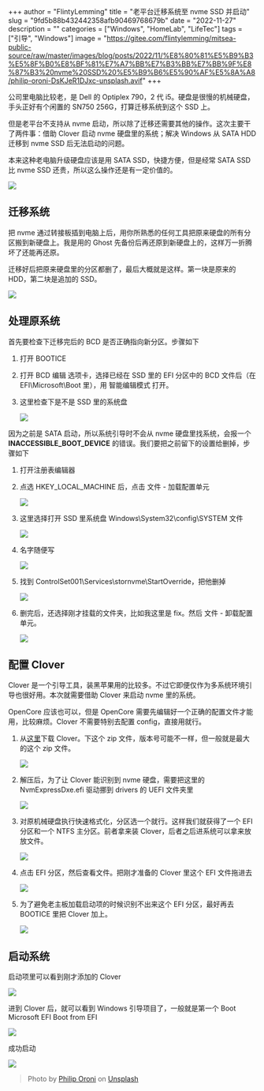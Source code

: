+++
author = "FlintyLemming"
title = "老平台迁移系统至 nvme SSD 并启动"
slug = "9fd5b88b432442358afb90469768679b"
date = "2022-11-27"
description = ""
categories = ["Windows", "HomeLab", "LifeTec"]
tags = ["引导", "Windows"]
image = "https://gitee.com/flintylemming/mitsea-public-source/raw/master/images/blog/posts/2022/11/%E8%80%81%E5%B9%B3%E5%8F%B0%E8%BF%81%E7%A7%BB%E7%B3%BB%E7%BB%9F%E8%87%B3%20nvme%20SSD%20%E5%B9%B6%E5%90%AF%E5%8A%A8/philip-oroni-DsKJeR1DJxc-unsplash.avif"
+++

公司里电脑比较老，是 Dell 的 Optiplex 790，2 代 i5。硬盘是很慢的机械硬盘，手头正好有个闲置的 SN750 256G，打算迁移系统到这个 SSD 上。

但是老平台不支持从 nvme 启动，所以除了迁移还需要其他的操作。这次主要干了两件事：借助 Clover 启动 nvme 硬盘里的系统；解决 Windows 从 SATA HDD 迁移到 nvme SSD 后无法启动的问题。

本来这种老电脑升级硬盘应该是用 SATA SSD，快捷方便，但是经常 SATA SSD 比 nvme SSD 还贵，所以这么操作还是有一定价值的。

![](https://gitee.com/flintylemming/mitsea-public-source/raw/master/images/blog/posts/2022/11/%E8%80%81%E5%B9%B3%E5%8F%B0%E8%BF%81%E7%A7%BB%E7%B3%BB%E7%BB%9F%E8%87%B3%20nvme%20SSD%20%E5%B9%B6%E5%90%AF%E5%8A%A8/Untitled.avif)

## 迁移系统

把 nvme 通过转接板插到电脑上后，用你所熟悉的任何工具把原来硬盘的所有分区搬到新硬盘上。我是用的 Ghost 先备份后再还原到新硬盘上的，这样万一折腾坏了还能再还原。

迁移好后把原来硬盘里的分区都删了，最后大概就是这样。第一块是原来的 HDD，第二块是追加的 SSD。

![](https://gitee.com/flintylemming/mitsea-public-source/raw/master/images/blog/posts/2022/11/%E8%80%81%E5%B9%B3%E5%8F%B0%E8%BF%81%E7%A7%BB%E7%B3%BB%E7%BB%9F%E8%87%B3%20nvme%20SSD%20%E5%B9%B6%E5%90%AF%E5%8A%A8/Untitled.avif)

## 处理原系统

首先要检查下迁移完后的 BCD 是否正确指向新分区。步骤如下

1. 打开 BOOTICE
2. 打开 BCD 编辑 选项卡，选择已经在 SSD 里的 EFI 分区中的 BCD 文件后（在 EFI\Microsoft\Boot 里），用 智能编辑模式 打开。
3. 这里检查下是不是 SSD 里的系统盘
    
    ![](https://gitee.com/flintylemming/mitsea-public-source/raw/master/images/blog/posts/2022/11/%E8%80%81%E5%B9%B3%E5%8F%B0%E8%BF%81%E7%A7%BB%E7%B3%BB%E7%BB%9F%E8%87%B3%20nvme%20SSD%20%E5%B9%B6%E5%90%AF%E5%8A%A8/6.avif)
    

因为之前是 SATA 启动，所以系统引导时不会从 nvme 硬盘里找系统，会报一个 **INACCESSIBLE_BOOT_DEVICE** 的错误。我们要把之前留下的设置给删掉，步骤如下

1. 打开注册表编辑器
2. 点选 HKEY_LOCAL_MACHINE 后，点击 文件 - 加载配置单元
    
    ![](https://gitee.com/flintylemming/mitsea-public-source/raw/master/images/blog/posts/2022/11/%E8%80%81%E5%B9%B3%E5%8F%B0%E8%BF%81%E7%A7%BB%E7%B3%BB%E7%BB%9F%E8%87%B3%20nvme%20SSD%20%E5%B9%B6%E5%90%AF%E5%8A%A8/7.avif)
    
3. 这里选择打开 SSD 里系统盘 Windows\System32\config\SYSTEM 文件
    
    ![](https://gitee.com/flintylemming/mitsea-public-source/raw/master/images/blog/posts/2022/11/%E8%80%81%E5%B9%B3%E5%8F%B0%E8%BF%81%E7%A7%BB%E7%B3%BB%E7%BB%9F%E8%87%B3%20nvme%20SSD%20%E5%B9%B6%E5%90%AF%E5%8A%A8/8.avif)
    
4. 名字随便写
    
    ![](https://gitee.com/flintylemming/mitsea-public-source/raw/master/images/blog/posts/2022/11/%E8%80%81%E5%B9%B3%E5%8F%B0%E8%BF%81%E7%A7%BB%E7%B3%BB%E7%BB%9F%E8%87%B3%20nvme%20SSD%20%E5%B9%B6%E5%90%AF%E5%8A%A8/9.avif)
    
5. 找到 ControlSet001\Services\stornvme\StartOverride，把他删掉
    
    ![](https://gitee.com/flintylemming/mitsea-public-source/raw/master/images/blog/posts/2022/11/%E8%80%81%E5%B9%B3%E5%8F%B0%E8%BF%81%E7%A7%BB%E7%B3%BB%E7%BB%9F%E8%87%B3%20nvme%20SSD%20%E5%B9%B6%E5%90%AF%E5%8A%A8/10.avif)
    
6. 删完后，还选择刚才挂载的文件夹，比如我这里是 fix。然后 文件 - 卸载配置单元。
    
    ![](https://gitee.com/flintylemming/mitsea-public-source/raw/master/images/blog/posts/2022/11/%E8%80%81%E5%B9%B3%E5%8F%B0%E8%BF%81%E7%A7%BB%E7%B3%BB%E7%BB%9F%E8%87%B3%20nvme%20SSD%20%E5%B9%B6%E5%90%AF%E5%8A%A8/11.avif)
    

## 配置 Clover

Clover 是一个引导工具，装黑苹果用的比较多。不过它即便仅作为多系统环境引导也很好用。本次就需要借助 Clover 来启动 nvme 里的系统。

OpenCore 应该也可以，但是 OpenCore 需要先编辑好一个正确的配置文件才能用，比较麻烦。Clover 不需要特别去配置 config，直接用就行。

1. 从[这里](https://github.com/CloverHackyColor/CloverBootloader/releases/)下载 Clover。下这个 zip 文件，版本号可能不一样，但一般就是最大的这个 zip 文件。
    
    ![](https://gitee.com/flintylemming/mitsea-public-source/raw/master/images/blog/posts/2022/11/%E8%80%81%E5%B9%B3%E5%8F%B0%E8%BF%81%E7%A7%BB%E7%B3%BB%E7%BB%9F%E8%87%B3%20nvme%20SSD%20%E5%B9%B6%E5%90%AF%E5%8A%A8/Untitled%201.avif)
    
2. 解压后，为了让 Clover 能识别到 nvme 硬盘，需要把这里的 NvmExpressDxe.efi 驱动挪到 drivers 的 UEFI 文件夹里
    
    ![](https://gitee.com/flintylemming/mitsea-public-source/raw/master/images/blog/posts/2022/11/%E8%80%81%E5%B9%B3%E5%8F%B0%E8%BF%81%E7%A7%BB%E7%B3%BB%E7%BB%9F%E8%87%B3%20nvme%20SSD%20%E5%B9%B6%E5%90%AF%E5%8A%A8/Untitled%202.avif)
    
3. 对原机械硬盘执行快速格式化，分区选一个就行。这样我们就获得了一个 EFI 分区和一个 NTFS 主分区。前者拿来装 Clover，后者之后进系统可以拿来放放文件。
    
    ![](https://gitee.com/flintylemming/mitsea-public-source/raw/master/images/blog/posts/2022/11/%E8%80%81%E5%B9%B3%E5%8F%B0%E8%BF%81%E7%A7%BB%E7%B3%BB%E7%BB%9F%E8%87%B3%20nvme%20SSD%20%E5%B9%B6%E5%90%AF%E5%8A%A8/2.avif)
    
4. 点击 EFI 分区，然后查看文件。把刚才准备的 Clover 里这个 EFI 文件拖进去
    
    ![](https://gitee.com/flintylemming/mitsea-public-source/raw/master/images/blog/posts/2022/11/%E8%80%81%E5%B9%B3%E5%8F%B0%E8%BF%81%E7%A7%BB%E7%B3%BB%E7%BB%9F%E8%87%B3%20nvme%20SSD%20%E5%B9%B6%E5%90%AF%E5%8A%A8/Untitled%203.avif)
    
5. 为了避免老主板加载启动项的时候识别不出来这个 EFI 分区，最好再去 BOOTICE 里把 Clover 加上。
    
    ![](https://gitee.com/flintylemming/mitsea-public-source/raw/master/images/blog/posts/2022/11/%E8%80%81%E5%B9%B3%E5%8F%B0%E8%BF%81%E7%A7%BB%E7%B3%BB%E7%BB%9F%E8%87%B3%20nvme%20SSD%20%E5%B9%B6%E5%90%AF%E5%8A%A8/4.avif)
    

## 启动系统

启动项里可以看到刚才添加的 Clover

![](https://gitee.com/flintylemming/mitsea-public-source/raw/master/images/blog/posts/2022/11/%E8%80%81%E5%B9%B3%E5%8F%B0%E8%BF%81%E7%A7%BB%E7%B3%BB%E7%BB%9F%E8%87%B3%20nvme%20SSD%20%E5%B9%B6%E5%90%AF%E5%8A%A8/35E8125C-C342-4FA1-818F-4873DE188651_1_105_c.avif)

进到 Clover 后，就可以看到 Windows 引导项目了，一般就是第一个 Boot Microsoft EFI Boot from EFI

![](https://gitee.com/flintylemming/mitsea-public-source/raw/master/images/blog/posts/2022/11/%E8%80%81%E5%B9%B3%E5%8F%B0%E8%BF%81%E7%A7%BB%E7%B3%BB%E7%BB%9F%E8%87%B3%20nvme%20SSD%20%E5%B9%B6%E5%90%AF%E5%8A%A8/5351610F-C865-49EB-AF2C-2D7E6EA3029F_1_105_c.avif)

成功启动

![](https://gitee.com/flintylemming/mitsea-public-source/raw/master/images/blog/posts/2022/11/%E8%80%81%E5%B9%B3%E5%8F%B0%E8%BF%81%E7%A7%BB%E7%B3%BB%E7%BB%9F%E8%87%B3%20nvme%20SSD%20%E5%B9%B6%E5%90%AF%E5%8A%A8/B34D3A72-FDE8-4CD1-B266-349D57BBBD6E_1_105_c.avif)

> Photo by [Philip Oroni](https://unsplash.com/@philipsfuture?utm_source=unsplash&utm_medium=referral&utm_content=creditCopyText) on [Unsplash](https://unsplash.com/?utm_source=unsplash&utm_medium=referral&utm_content=creditCopyText)